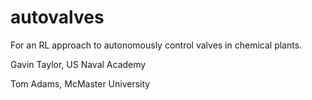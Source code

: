 # autovalves

For an RL approach to autonomously control valves in chemical plants.

Gavin Taylor, US Naval Academy

Tom Adams, McMaster University
